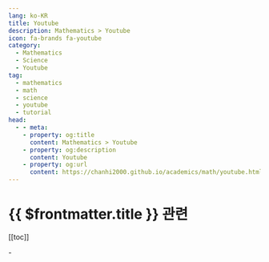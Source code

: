 ```yaml
---
lang: ko-KR
title: Youtube
description: Mathematics > Youtube
icon: fa-brands fa-youtube
category: 
  - Mathematics 
  - Science
  - Youtube
tag:
  - mathematics
  - math
  - science
  - youtube
  - tutorial
head:
  - - meta:
    - property: og:title
      content: Mathematics > Youtube
    - property: og:description
      content: Youtube
    - property: og:url
      content: https://chanhi2000.github.io/academics/math/youtube.html
---
```


# {{ $frontmatter.title }} 관련

[[toc]]

<MyYouTubeItems jsonName="yu-PrimeNewtons" /><!-- Prime Newtons -->
<MyYouTubeItems jsonName="yu-3blue1brown" /><!-- 3Blue1Brown -->
<MyYouTubeItems jsonName="yu-3Blue1BrownKR" /><!-- 3Blue1Brown 한국어 -->
<MyYouTubeItems jsonName="yu-12math" /><!-- 12 Math -->
<MyYouTubeItems jsonName="yu-Unrealscience" /><!-- 안될과학 Unrealscience -->
<MyYouTubeItems jsonName="yu-RelearnMath" /><!-- RTeach -->
<MyYouTubeItems jsonName="yu-kafa46" /><!-- 소프트웨어 꼰대 강의 -->
<MyYouTubeItems jsonName="yu-ray_math" /> <!-- Ray 수학 -->
<MyYouTubeItems jsonName="yu-Eigensteve" /><!-- Steve Brunton -->
<MyYouTubeItems jsonName="yu-lsy_math" /><!-- 이상엽Math -->
<MyYouTubeItems jsonName="yu-bizchoi" /><!-- 최대표TV -->
<MyYouTubeItems jsonName="yu-PieterAbbeel" /><!-- Pieter Abbeel -->
<MyYouTubeItems jsonName="yu-TheOrganicChemistryTutor" /><!-- The Organic Chemistry Tutor -->
<MyYouTubeItems jsonName="yu-Domotro" /><!-- Domotro from Combo Class -->
<MyYouTubeItems jsonName="yu-selpain" /><!-- 셀파컴퓨터회계학원 -->
<MyYouTubeItems jsonName="yu-onlineMathsTV" /><!-- OnlineMaths TV -->
<MyYouTubeItems jsonName="yu-EPASSKOREA" /><!-- EPASSKOREA -->
<MyYouTubeItems jsonName="yu-AndyMath" /><!-- Andy Math -->
<MyYouTubeItems jsonName="yu-YaleCourses" /><!-- YaleCourses -->
<MyYouTubeItems jsonName="yu-tambuwalmathsclass" /><!-- Tambuwal Maths Class -->
<MyYouTubeItems jsonName="yu-very-normal" /><!-- Very Normal -->
<MyYouTubeItems jsonName="yu-AplusB7" /><!-- AplusB -->
<MyYouTubeItems jsonName="yu-blackpenredpen" /><!-- blackpenredpen -->
<MyYouTubeItems jsonName="yu-1minMathScience" /><!-- 1분영국수학과학 -->
<MyYouTubeItems jsonName="yu-suhakham" /><!-- 더수학함 -->
<MyYouTubeItems jsonName="yu-SpanningTree" /><!-- Spanning Tree -->
<MyYouTubeItems jsonName="yu-veritasium" /><!-- Veritasium -->
<MyYouTubeItems jsonName="yu-electric_revolution" /><!-- 전기혁명 -->
<MyYouTubeItems jsonName="yu-chemophilia" /><!-- 화학하악 -->
<MyYouTubeItems jsonName="yu-stanfordonline" /><!-- Stanford Online -->
<MyYouTubeItems jsonName="yu-Minoschanel" /><!-- Minos -->
<MyYouTubeItems jsonName="yu-AddOhms" /><!-- AddOhms -->
<MyYouTubeItems jsonName="yu-Science_Fish" /><!-- 수상한생선 Life Science -->
<MyYouTubeItems jsonName="yu-scibrother" /><!-- Sci-bro -->
<MyYouTubeItems jsonName="yu-user-ln8wt6uz7i" /><!-- 풀리는 수학 - 풀리 -->
<MyYouTubeItems jsonName="yu-PrimerBlobs" /><!-- Primer -->
<MyYouTubeItems jsonName="yu-abantu_AI" /><!-- 아반투 (인공지능 및 안드로이드 강의) -->-
<MyYouTubeItems jsonName="yu-geekblekr" /><!-- 긱블 Geekble -->
<MyYouTubeItems jsonName="yu-yisrisri_math" /><!-- 너도 아는 수학 -->
<MyYouTubeItems jsonName="yu-TheMathSorcerer" /><!-- The Math Sorcerer -->
<MyYouTubeItems jsonName="yu-EpsilonDeltaMain" /><!-- EpsilonDelta -->
<MyYouTubeItems jsonName="yu-ToposInstitute" /><!-- Topos Institute -->
<MyYouTubeItems jsonName="yu-algorithmicsimplicity" /><!-- Algorithmic Simplicity -->
<MyYouTubeItems jsonName="yu-nywoo622" /><!-- 수학사교육의 모든 것 -->
<MyYouTubeItems jsonName="yu-khanacademy" /><!-- Khan Academy -->
<MyYouTubeItems jsonName="yu-DMTPARK" /><!-- DMT PARK -->
<MyYouTubeItems jsonName="yu-JoelRosenfeld" /><!-- ThatMathThing -->
<MyYouTubeItems jsonName="yu-rlhugh" /><!-- RL Hugh -->

<TagLinks />